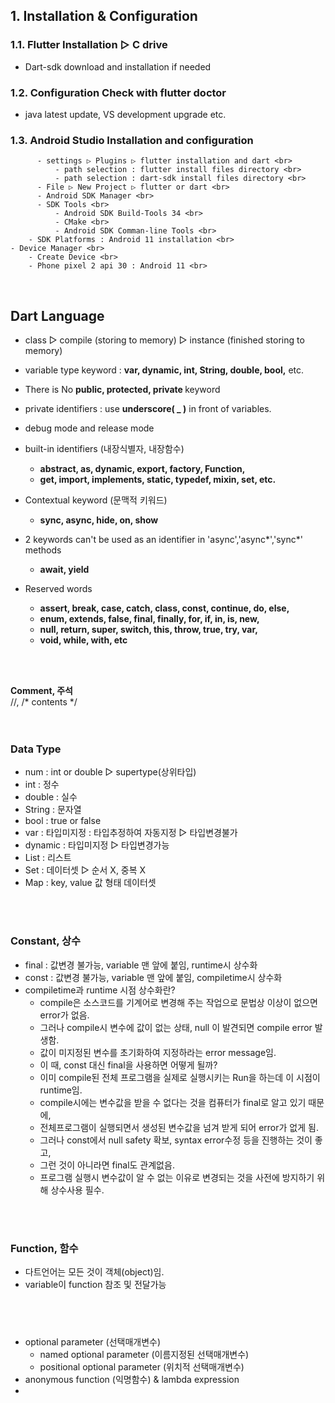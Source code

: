 
## 1. Installation & Configuration

### 1.1. Flutter Installation ▷ C drive
   - Dart-sdk download and installation if needed
### 1.2. Configuration Check with flutter doctor <br>
   - java latest update, VS development upgrade etc. <br>
### 1.3. Android Studio Installation and configuration <br>
          - settings ▷ Plugins ▷ flutter installation and dart <br>
              - path selection : flutter install files directory <br>
              - path selection : dart-sdk install files directory <br>
          - File ▷ New Project ▷ flutter or dart <br>
          - Android SDK Manager <br>
          - SDK Tools <br>
              - Android SDK Build-Tools 34 <br> 
              - CMake <br>
              - Android SDK Comman-line Tools <br>
        - SDK Platforms : Android 11 installation <br>
    - Device Manager <br>
        - Create Device <br>
        - Phone pixel 2 api 30 : Android 11 <br>
<br>

## Dart Language

* class ▷ compile (storing to memory) ▷ instance (finished storing to memory)
  
* variable type keyword : <b>var, dynamic, int, String, double, bool,</b> etc.
* There is No <b>public, protected, private </b>keyword
* private identifiers : use <b>underscore( _ )</b> in front of variables.
* debug mode and release mode

* built-in identifiers (내장식별자, 내장함수) <br>
  - <b>abstract, as, dynamic, export, factory, Function,
  - get, import, implements, static, typedef, mixin, set, etc.</b>
* Contextual keyword (문맥적 키워드)
  - <b>sync, async, hide, on, show</b> <br>
* 2 keywords can't be used as an identifier in 'async','async*','sync*' methods <br>
  - <b>await, yield</b> <br>
* Reserved words <br>
  - <b>assert, break, case, catch, class, const, continue, do, else,
  - enum, extends, false, final, finally, for, if, in, is, new,
  - null, return, super, switch, this, throw, true, try, var,
  - void, while, with, etc </B>
<br>
<br>

<b>Comment, 주석</b> <br>
//, /* contents */ <br>
<br>
<br>

### Data Type
   - num     : int or double ▷ supertype(상위타입)
   - int     : 정수
   - double  : 실수
   - String  : 문자열
   - bool    : true or false
   - var     : 타입미지정 : 타입추정하여 자동지정 ▷ 타입변경불가
   - dynamic : 타입미지정 ▷ 타입변경가능
   - List    : 리스트
   - Set     : 데이터셋 ▷ 순서 X, 중복 X
   - Map     : key, value 값 형태 데이터셋
<br>
<br>

### Constant, 상수
   - final : 값변경 불가능, variable 맨 앞에 붙임, runtime시 상수화
   - const : 값변경 불가능, variable 맨 앞에 붙임, compiletime시 상수화
   - compiletime과 runtime 시점 상수화란? <br>
      - compile은 소스코드를 기계어로 변경해 주는 작업으로 문법상 이상이 없으면 error가 없음.<br>
      - 그러나 compile시 변수에 값이 없는 상태, null 이 발견되면 compile error 발생함.<br>
      - 값이 미지정된 변수를 초기화하여 지정하라는 error message임.<br>
      - 이 때, const 대신 final을 사용하면 어떻게 될까?<br>
      - 이미 compile된 전체 프로그램을 실제로 실행시키는 Run을 하는데 이 시점이 runtime임.<br>
      - compile시에는 변수값을 받을 수 없다는 것을 컴퓨터가 final로 알고 있기 때문에,<br>
      - 전체프로그램이 실행되면서 생성된 변수값을 넘겨 받게 되어 error가 없게 됨. <br>
      - 그러나 const에서 null safety 확보, syntax error수정 등을 진행하는 것이 좋고,<br>
      - 그런 것이 아니라면 final도 관계없음.<br>
      - 프로그램 실행시 변수값이 알 수 없는 이유로 변경되는 것을 사전에 방지하기 위해 상수사용 필수.
<br>
<br>

### Function, 함수

- 다트언어는 모든 것이 객체(object)임.
- variable이 function 참조 및 전달가능

<pre>
   <code>
      
   </code>
</pre>

- optional parameter (선택매개변수)
     - named optional parameter (이름지정된 선택매개변수)
     - positional optional parameter (위치적 선택매개변수)
- anonymous function (익명함수) & lambda expression
- 












    
